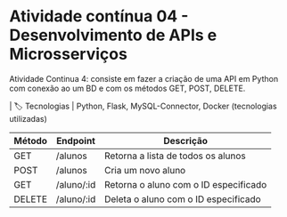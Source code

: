 # Atividade contínua 04 - Desenvolvimento de APIs e Microsserviços


Atividade Continua 4: consiste em fazer a criação de uma API em Python com conexão ao um BD e com os métodos GET, POST, DELETE.

| :label: Tecnologias | Python, Flask, MySQL-Connector, Docker (tecnologias utilizadas)

| Método | Endpoint | Descrição |
| --- | --- | --- |
| GET | /alunos | Retorna a lista de todos os alunos |
| POST | /alunos | Cria um novo aluno |
| GET | /aluno/:id | Retorna o aluno com o ID especificado |
| DELETE | /aluno/:id | Deleta o aluno com o ID especificado |
